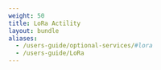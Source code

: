 ```yaml
---
weight: 50
title: LoRa Actility
layout: bundle
aliases:
  - /users-guide/optional-services/#lora
  - /users-guide/LoRa
---
```

